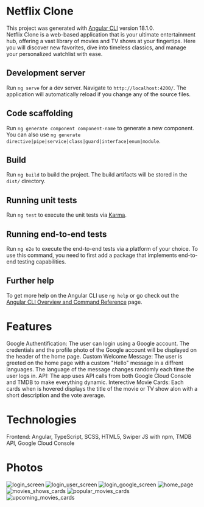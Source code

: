 # Netflix Clone

This project was generated with [Angular CLI](https://github.com/angular/angular-cli) version 18.1.0. <br />
Netflix Clone is a web-based application that is your ultimate entertainment hub, offering a vast library of movies and TV shows at your fingertips. Here you will discover new favorites, dive into timeless classics, and manage your personalized watchlist with ease.

## Development server

Run `ng serve` for a dev server. Navigate to `http://localhost:4200/`. The application will automatically reload if you change any of the source files.

## Code scaffolding

Run `ng generate component component-name` to generate a new component. You can also use `ng generate directive|pipe|service|class|guard|interface|enum|module`.

## Build

Run `ng build` to build the project. The build artifacts will be stored in the `dist/` directory.

## Running unit tests

Run `ng test` to execute the unit tests via [Karma](https://karma-runner.github.io).

## Running end-to-end tests

Run `ng e2e` to execute the end-to-end tests via a platform of your choice. To use this command, you need to first add a package that implements end-to-end testing capabilities.

## Further help

To get more help on the Angular CLI use `ng help` or go check out the [Angular CLI Overview and Command Reference](https://angular.dev/tools/cli) page.

# Features
Google Authentification: The user can login using a Google account. The credentials and the profile photo of the Google account will be displayed on the header of the home page.
Custom Welcome Message: The user is greeted on the home page with a custom "Hello" message in a diffrent languages. The language of the message changes randomly each time the user logs in.
API: The app uses API calls from both Google Cloud Console and TMDB to make everything dynamic.
Interective Movie Cards: Each cards when is hovered displays the title of the movie or TV show alon with a short description and the vote average.

# Technologies
Frontend: Angular, TypeScript, SCSS, HTML5, Swiper JS with npm, TMDB API, Google Cloud Console

# Photos
![login_screen](https://github.com/user-attachments/assets/8452f63b-431d-45ae-a446-033caebd9137)
![login_user_screen](https://github.com/user-attachments/assets/cb6bba7c-b7d6-401a-8ed4-0a19afe6f859)
![login_google_screen](https://github.com/user-attachments/assets/45b0692b-aac7-436a-a180-d5f5bda03734)
![home_page](https://github.com/user-attachments/assets/3ec43eca-3775-434f-9272-618c5e840ed3)
![movies_shows_cards](https://github.com/user-attachments/assets/637f04e2-e19a-4c1a-a41b-d2dd8d18feb8)
![popular_movies_cards](https://github.com/user-attachments/assets/4696a92c-1b4c-4ab9-9757-80454dcc0270)
![upcoming_movies_cards](https://github.com/user-attachments/assets/36a4ab2c-88db-44b8-b0a4-bb5d89999e55)
